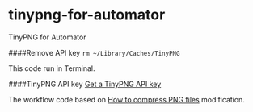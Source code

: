 # tinypng-for-automator
TinyPNG for Automator

####Remove API key
`rm ~/Library/Caches/TinyPNG`

This code run in Terminal.

####TinyPNG API key
[Get a TinyPNG API key](https://tinypng.com/developers)

The workflow code based on [How to compress PNG files](http://danielsetzermann.com/howto/how-to-compress-png-files) modification.
